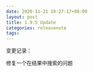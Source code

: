 ```yaml
---
date: 2020-11-21 18:27:17+08:00
layout: post
title: 1.9.5 Update
categories: releasenote
tags: 
---
```


变更记录：

修复一个在结果中搜索的问题